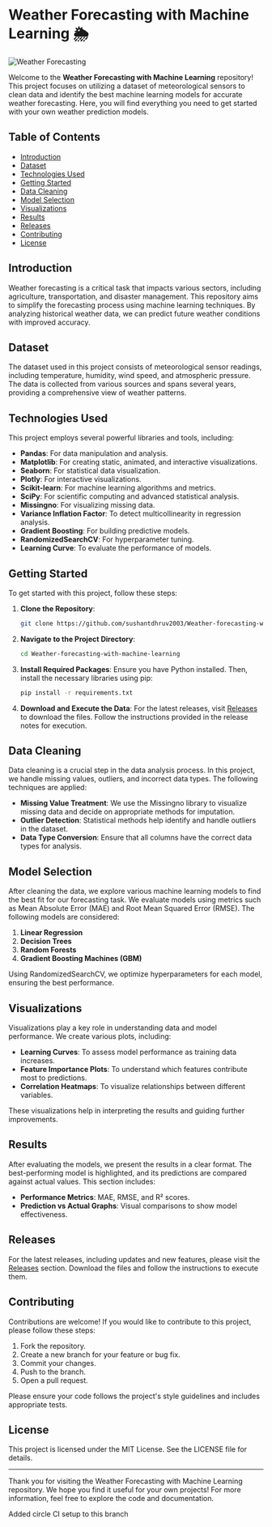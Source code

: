 # Weather Forecasting with Machine Learning 🌦️

![Weather Forecasting](https://img.shields.io/badge/Download%20Releases-Click%20Here-brightgreen?style=flat&logo=github&logoColor=white)

Welcome to the **Weather Forecasting with Machine Learning** repository! This project focuses on utilizing a dataset of meteorological sensors to clean data and identify the best machine learning models for accurate weather forecasting. Here, you will find everything you need to get started with your own weather prediction models.

## Table of Contents

- [Introduction](#introduction)
- [Dataset](#dataset)
- [Technologies Used](#technologies-used)
- [Getting Started](#getting-started)
- [Data Cleaning](#data-cleaning)
- [Model Selection](#model-selection)
- [Visualizations](#visualizations)
- [Results](#results)
- [Releases](#releases)
- [Contributing](#contributing)
- [License](#license)

## Introduction

Weather forecasting is a critical task that impacts various sectors, including agriculture, transportation, and disaster management. This repository aims to simplify the forecasting process using machine learning techniques. By analyzing historical weather data, we can predict future weather conditions with improved accuracy.

## Dataset

The dataset used in this project consists of meteorological sensor readings, including temperature, humidity, wind speed, and atmospheric pressure. The data is collected from various sources and spans several years, providing a comprehensive view of weather patterns.

## Technologies Used

This project employs several powerful libraries and tools, including:

- **Pandas**: For data manipulation and analysis.
- **Matplotlib**: For creating static, animated, and interactive visualizations.
- **Seaborn**: For statistical data visualization.
- **Plotly**: For interactive visualizations.
- **Scikit-learn**: For machine learning algorithms and metrics.
- **SciPy**: For scientific computing and advanced statistical analysis.
- **Missingno**: For visualizing missing data.
- **Variance Inflation Factor**: To detect multicollinearity in regression analysis.
- **Gradient Boosting**: For building predictive models.
- **RandomizedSearchCV**: For hyperparameter tuning.
- **Learning Curve**: To evaluate the performance of models.

## Getting Started

To get started with this project, follow these steps:

1. **Clone the Repository**: 
   ```bash
   git clone https://github.com/sushantdhruv2003/Weather-forecasting-with-machine-learning.git
   ```

2. **Navigate to the Project Directory**:
   ```bash
   cd Weather-forecasting-with-machine-learning
   ```

3. **Install Required Packages**:
   Ensure you have Python installed. Then, install the necessary libraries using pip:
   ```bash
   pip install -r requirements.txt
   ```

4. **Download and Execute the Data**:
   For the latest releases, visit [Releases](https://github.com/sushantdhruv2003/Weather-forecasting-with-machine-learning/releases) to download the files. Follow the instructions provided in the release notes for execution.

## Data Cleaning

Data cleaning is a crucial step in the data analysis process. In this project, we handle missing values, outliers, and incorrect data types. The following techniques are applied:

- **Missing Value Treatment**: We use the Missingno library to visualize missing data and decide on appropriate methods for imputation.
- **Outlier Detection**: Statistical methods help identify and handle outliers in the dataset.
- **Data Type Conversion**: Ensure that all columns have the correct data types for analysis.

## Model Selection

After cleaning the data, we explore various machine learning models to find the best fit for our forecasting task. We evaluate models using metrics such as Mean Absolute Error (MAE) and Root Mean Squared Error (RMSE). The following models are considered:

1. **Linear Regression**
2. **Decision Trees**
3. **Random Forests**
4. **Gradient Boosting Machines (GBM)**

Using RandomizedSearchCV, we optimize hyperparameters for each model, ensuring the best performance.

## Visualizations

Visualizations play a key role in understanding data and model performance. We create various plots, including:

- **Learning Curves**: To assess model performance as training data increases.
- **Feature Importance Plots**: To understand which features contribute most to predictions.
- **Correlation Heatmaps**: To visualize relationships between different variables.

These visualizations help in interpreting the results and guiding further improvements.

## Results

After evaluating the models, we present the results in a clear format. The best-performing model is highlighted, and its predictions are compared against actual values. This section includes:

- **Performance Metrics**: MAE, RMSE, and R² scores.
- **Prediction vs Actual Graphs**: Visual comparisons to show model effectiveness.

## Releases

For the latest releases, including updates and new features, please visit the [Releases](https://github.com/sushantdhruv2003/Weather-forecasting-with-machine-learning/releases) section. Download the files and follow the instructions to execute them.

## Contributing

Contributions are welcome! If you would like to contribute to this project, please follow these steps:

1. Fork the repository.
2. Create a new branch for your feature or bug fix.
3. Commit your changes.
4. Push to the branch.
5. Open a pull request.

Please ensure your code follows the project's style guidelines and includes appropriate tests.

## License

This project is licensed under the MIT License. See the LICENSE file for details.

---

Thank you for visiting the Weather Forecasting with Machine Learning repository. We hope you find it useful for your own projects! For more information, feel free to explore the code and documentation.

Added circle CI setup to this branch
